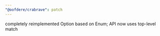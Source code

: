 ```yaml
---
"@oofdere/crabrave": patch
---
```


completely reimplemented Option<T> based on Enum; API now uses top-level match
